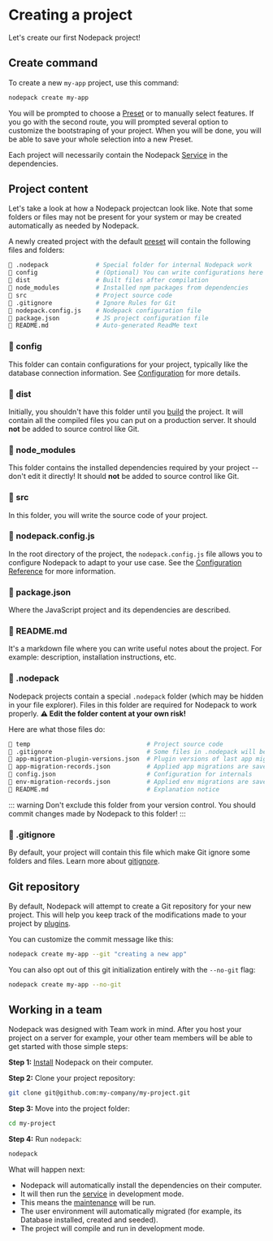 # Creating a project

Let's create our first Nodepack project!

## Create command

To create a new `my-app` project, use this command:

```bash
nodepack create my-app
```

You will be prompted to choose a [Preset](./preset.md) or to manually select features. If you go with the second route, you will prompted several option to customize the bootstraping of your project. When you will be done, you will be able to save your whole selection into a new Preset.

Each project will necessarily contain the Nodepack [Service](./service.md) in the dependencies.

## Project content

Let's take a look at how a Nodepack projectcan look like. Note that some folders or files may not be present for your system or may be created automatically as needed by Nodepack.

A newly created project with the default [preset](./preset.md) will contain the following files and folders:

```bash
📁 .nodepack             # Special folder for internal Nodepack work
📁 config                # (Optional) You can write configurations here
📁 dist                  # Built files after compilation
📁 node_modules          # Installed npm packages from dependencies
📁 src                   # Project source code
📄 .gitignore            # Ignore Rules for Git
📄 nodepack.config.js    # Nodepack configuration file
📄 package.json          # JS project configuration file
📄 README.md             # Auto-generated ReadMe text
```

### 📁 config

This folder can contain configurations for your project, typically like the database connection information. See [Configuration](./config.md) for more details.

### 📁 dist

Initially, you shouldn't have this folder until you [build](./service.md#production-build) the project. It will contain all the compiled files you can put on a production server. It should **not** be added to source control like Git.

### 📁 node_modules

This folder contains the installed dependencies required by your project -- don't edit it directly! It should **not** be added to source control like Git.

### 📁 src

In this folder, you will write the source code of your project.

### 📄 nodepack.config.js

In the root directory of the project, the `nodepack.config.js` file allows you to configure Nodepack to adapt to your use case. See the [Configuration Reference](../config/) for more information.

### 📄 package.json

Where the JavaScript project and its dependencies are described.

### 📄 README.md

It's a markdown file where you can write useful notes about the project. For example: description, installation instructions, etc.

### 📁 .nodepack

Nodepack projects contain a special `.nodepack` folder (which may be hidden in your file explorer). Files in this folder are required for Nodepack to work properly. **⚠️ Edit the folder content at your own risk!**

Here are what those files do:

```bash
📁 temp                                # Project source code
📄 .gitignore                          # Some files in .nodepack will be ignored by git
📄 app-migration-plugin-versions.json  # Plugin versions of last app migrations
📄 app-migration-records.json          # Applied app migrations are saved here
📄 config.json                         # Configuration for internals
📄 env-migration-records.json          # Applied env migrations are saved here
📄 README.md                           # Explanation notice
```

::: warning
Don't exclude this folder from your version control. You should commit changes made by Nodepack to this folder!
:::

### 📄 .gitignore

By default, your project will contain this file which make Git ignore some folders and files. Learn more about [gitignore](https://git-scm.com/docs/gitignore).

## Git repository

By default, Nodepack will attempt to create a Git repository for your new project. This will help you keep track of the modifications made to your project by [plugins](./plugins.md).

You can customize the commit message like this:

```bash
nodepack create my-app --git "creating a new app"
```

You can also opt out of this git initialization entirely with the `--no-git` flag:

```bash
nodepack create my-app --no-git
```

## Working in a team

Nodepack was designed with Team work in mind. After you host your project on a server for example, your other team members will be able to get started with those simple steps:

**Step 1:** [Install](./installation.md) Nodepack on their computer.

**Step 2:** Clone your project repository:

```bash
git clone git@github.com:my-company/my-project.git
```

**Step 3:** Move into the project folder:

```bash
cd my-project
```

**Step 4:** Run `nodepack`:

```bash
nodepack
```

What will happen next:

- Nodepack will automatically install the dependencies on their computer.
- It will then run the [service](./service.md) in development mode.
- This means the [maintenance](./maintenance.md) will be run.
- The user environment will automatically migrated (for example, its Database installed, created and seeded).
- The project will compile and run in development mode.
